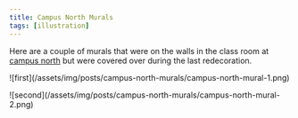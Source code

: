 ```yaml
---
title: Campus North Murals
tags: [illustration]
---
```


Here are a couple of murals that were on the walls in the class room at <a href="http://campusnorth.co.uk/">campus north</a>
but were covered over during the last redecoration.

![first]\(/assets/img/posts/campus-north-murals/campus-north-mural-1.png)

![second]\(/assets/img/posts/campus-north-murals/campus-north-mural-2.png)

